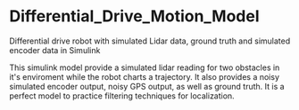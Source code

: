 # Differential_Drive_Motion_Model
Differential drive robot with simulated Lidar data, ground truth and simulated encoder data in Simulink

This simulink model provide a simulated lidar reading for two obstacles in it's enviroment while the robot charts a trajectory. It also provides a noisy simulated encoder output, noisy GPS output, as well as ground truth. It is a perfect model to practice filtering techniques for localization. 

